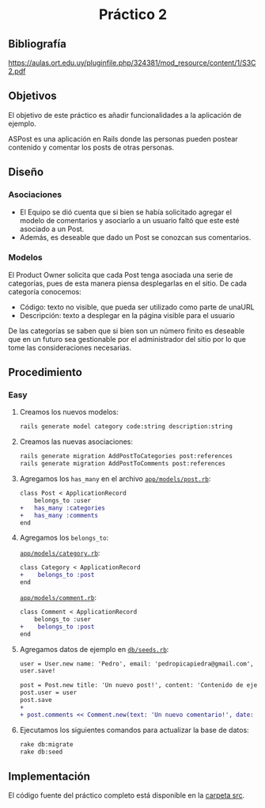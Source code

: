 <h1 align="center">Práctico 2</h1>

## Bibliografía

https://aulas.ort.edu.uy/pluginfile.php/324381/mod_resource/content/1/S3C2.pdf

## Objetivos

El objetivo de este práctico es añadir funcionalidades a la aplicación de ejemplo.

ASPost es una aplicación en Rails donde las personas pueden postear contenido y comentar los posts de otras personas.

## Diseño

### Asociaciones

* El ​Equipo​ se dió cuenta que si bien se había solicitado agregar el modelo de comentarios y asociarlo a un usuario faltó que este esté asociado a un ​Post.
* Además, es deseable que dado un ​Post​ se conozcan sus comentarios. 

### Modelos

El ​Product Owner​ solicita que cada ​Post​ tenga asociada una serie de categorías, pues de esta manera piensa desplegarlas en el sitio. De cada categoría conocemos:

* Código​: texto no visible, que pueda ser utilizado como parte de una ​URL
* Descripción​: texto a desplegar en la página visible para el usuario

De las categorías se saben que si bien son un número finito es deseable que en un futuro sea gestionable por el administrador del sitio por lo que tome las consideraciones necesarias.

## Procedimiento

### Easy

1. Creamos los nuevos modelos:

    ```bash
    rails generate model category code:string description:string
    ```

2. Creamos las nuevas asociaciones:

    ```bash
    rails generate migration AddPostToCategories post:references
    rails generate migration AddPostToComments post:references
    ```

3. Agregamos los `has_many` en el archivo [`app/models/post.rb`](./src/app/models/post.rb):

    ```diff
    class Post < ApplicationRecord
        belongs_to :user
    +   has_many :categories
    +   has_many :comments
    end
    ```

4. Agregamos los `belongs_to`:

    [`app/models/category.rb`](./src/app/models/category.rb):

    ```diff
    class Category < ApplicationRecord
    +    belongs_to :post
    end
    ```
    
    [`app/models/comment.rb`](./src/app/models/comment.rb):

    ```diff
    class Comment < ApplicationRecord
        belongs_to :user
    +    belongs_to :post
    end
    ```

5. Agregamos datos de ejemplo en [`db/seeds.rb`](./src/db/seeds.rb):

    ```diff
    user = User.new name: 'Pedro', email: 'pedropicapiedra@gmail.com', password: '123456'
    user.save!
    
    post = Post.new title: 'Un nuevo post!', content: 'Contenido de ejemplo', data: Date.new
    post.user = user
    post.save
    + 
    + post.comments << Comment.new(text: 'Un nuevo comentario!', date: Date.new, user: user)
    ```

6. Ejecutamos los siguientes comandos para actualizar la base de datos:

    ```bash
    rake db:migrate
    rake db:seed
    ```

## Implementación

El código fuente del práctico completo está disponible en la [carpeta src](src/).
